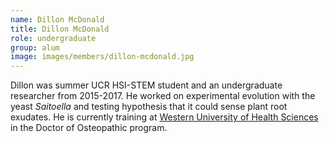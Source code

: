 ```yaml
---
name: Dillon McDonald
title: Dillon McDonald
role: undergraduate
group: alum
image: images/members/dillon-mcdonald.jpg
---
```


Dillon was summer UCR HSI-STEM student and an undergraduate researcher from 2015-2017. He worked on experimental evolution with the yeast _Saitoella_ and testing hypothesis that it could sense plant root exudates. He is currently training at [Western University of Health Sciences](https://westernu.edu) in the Doctor of Osteopathic program.
